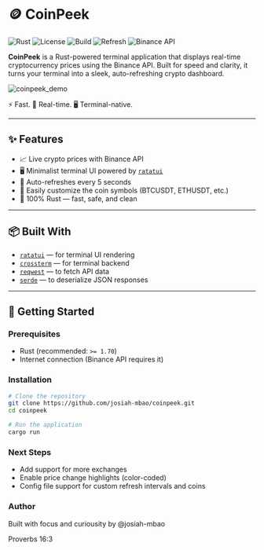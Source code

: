# 🪙 CoinPeek

![Rust](https://img.shields.io/badge/Rust-1.70%2B-orange?logo=rust)
![License](https://img.shields.io/github/license/josiah-mbao/coinpeek?color=blue)
![Build](https://img.shields.io/badge/build-passing-brightgreen)
![Refresh](https://img.shields.io/badge/refresh_interval-5s-blue)
![Binance API](https://img.shields.io/badge/API-Binance-yellow)

**CoinPeek** is a Rust-powered terminal application that displays real-time cryptocurrency prices using the Binance API. Built for speed and clarity, it turns your terminal into a sleek, auto-refreshing crypto dashboard.


![coinpeek_demo](https://github.com/user-attachments/assets/d075dee7-08ec-4265-88f8-574b751b81aa)


 ⚡ Fast. 🔁 Real-time. 🖥️ Terminal-native.

---

## ✨ Features

- 📈 Live crypto prices with Binance API
- 🖥️ Minimalist terminal UI powered by [`ratatui`](https://github.com/ratatui-org/ratatui)
- 🔁 Auto-refreshes every 5 seconds
- 🔧 Easily customize the coin symbols (BTCUSDT, ETHUSDT, etc.)
- 🦀 100% Rust — fast, safe, and clean

---

## 📦 Built With

- [`ratatui`](https://github.com/ratatui-org/ratatui) — for terminal UI rendering
- [`crossterm`](https://github.com/crossterm-rs/crossterm) — for terminal backend
- [`reqwest`](https://github.com/seanmonstar/reqwest) — to fetch API data
- [`serde`](https://github.com/serde-rs/serde) — to deserialize JSON responses

---

## 🚀 Getting Started

### Prerequisites

- Rust (recommended: `>= 1.70`)
- Internet connection (Binance API requires it)

### Installation

```bash
# Clone the repository
git clone https://github.com/josiah-mbao/coinpeek.git
cd coinpeek

# Run the application
cargo run
```

### Next Steps
- Add support for more exchanges
- Enable price change highlights (color-coded)
- Config file support for custom refresh intervals and coins

### Author
Built with focus and curiousity by @josiah-mbao

Proverbs 16:3
